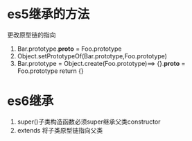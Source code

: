 # es5继承的方法
 更改原型链的指向
 1. Bar.prototype.__proto__ = Foo.prototype
 2. Object.setPrototypeOf(Bar.prototype,Foo.prototype)
 3. Bar.prototype = Object.create(Foo.prototype)==> {}.__proto__ = Foo.prototype return {}

 # es6继承
 1. super()子类构造函数必须super继承父类constructor
 2. extends 将子类原型链指向父类